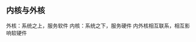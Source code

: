 

## 内核与外核
外核：系统之上，服务软件
内核：系统之下，服务硬件
内外核相互联系，相互影响软硬件
<!--stackedit_data:
eyJoaXN0b3J5IjpbLTM4NDk2NDcyNV19
-->
